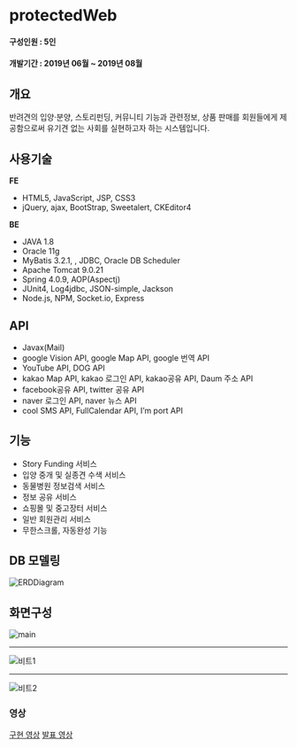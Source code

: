 # protectedWeb

#### 구성인원 : 5인<br>
#### 개발기간 : 2019년 06월 ~ 2019년 08월<br>

## 개요
반려견의 입양·분양, 스토리펀딩, 커뮤니티 기능과 관련정보, 상품 판매를 회원들에게 제공함으로써 유기견 없는 사회를 실현하고자 하는 시스템입니다.

## 사용기술
<b>FE</b><br/>
* HTML5, JavaScript, JSP, CSS3  
* jQuery, ajax, BootStrap, Sweetalert, CKEditor4

<b>BE</b><br/>
* JAVA 1.8
* Oracle 11g
* MyBatis 3.2.1, , JDBC, Oracle DB Scheduler
* Apache Tomcat 9.0.21
* Spring 4.0.9, AOP(Aspectj)
* JUnit4, Log4jdbc, JSON-simple, Jackson
* Node.js, NPM, Socket.io, Express

## API 

* Javax(Mail)
* google Vision API, google Map API, google 번역 API
* YouTube API, DOG API
* kakao Map API, kakao 로그인 API, kakao공유 API, Daum 주소 API
* facebook공유 API, twitter 공유 API
* naver 로그인 API, naver 뉴스 API
* cool SMS API, FullCalendar API, I’m port API

## 기능
*	Story Funding 서비스
*	입양 중개 및 실종견 수색 서비스
*	동물병원 정보검색 서비스
*	정보 공유 서비스
*	쇼핑몰 및 중고장터 서비스
*	일반 회원관리 서비스
*	무한스크롤, 자동완성 기능

## DB 모델링
![ERDDiagram](https://user-images.githubusercontent.com/50124537/64471708-be046b80-d18f-11e9-9d85-b595a724636a.jpg)

## 화면구성
![main](https://user-images.githubusercontent.com/50124537/64471739-1cc9e500-d190-11e9-8476-b058fdcfc9d7.png)  

---  
![비트1](https://user-images.githubusercontent.com/50124537/119299256-8a39e400-bc99-11eb-858b-d4336d305ed4.png)  

---  
![비트2](https://user-images.githubusercontent.com/50124537/119299289-97ef6980-bc99-11eb-8a78-e05855f63595.png)

### 영상
<a href="https://www.youtube.com/watch?v=Kxh2ttsuJ24" target="_blank">구현 영상</a>
<a href="https://www.youtube.com/watch?v=qGeE3vKoyHs" target="_blank">발표 영상</a>
